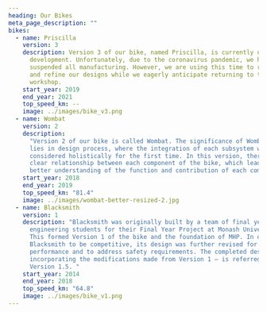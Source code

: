 ```yaml
---
heading: Our Bikes
meta_page_description: ""
bikes:
  - name: Priscilla
    version: 3
    description: Version 3 of our bike, named Priscilla, is currently under
      development. Unfortunately, due to the coronavirus pandemic, we have
      suspended all manufacturing. However, we are using this time to research
      and refine our designs while we eagerly anticipate returning to the
      workshop.
    start_year: 2019
    end_year: 2021
    top_speed_km: --
    image: ../images/bike_v3.png
  - name: Wombat
    version: 2
    description:
      "Version 2 of our bike is called Wombat. The significance of Wombat
      lies in design process, where the integration of each subsystem was
      considered holistically for the first time. In this version, there was a
      clear relationship between each component of the bike, which lead to a
      better understanding of the function and contribution of each component. "
    start_year: 2018
    end_year: 2019
    top_speed_km: "81.4"
    image: ../images/wombat-better-resized-2.jpg
  - name: Blacksmith
    version: 1
    description: "Blacksmith was originally built by a team of final year
      engineering students for their Final Year Project at Monash University.
      This formed Version 1 of the bike and the foundation of MHP. In order for
      Blacksmith to be competitive, its design was further revised for better
      performance and to address safety requirements. The completed design –
      incorporating the modifications made from Version 1 – is referred to as
      Version 1.5. "
    start_year: 2014
    end_year: 2018
    top_speed_km: "64.8"
    image: ../images/bike_v1.png
---
```

